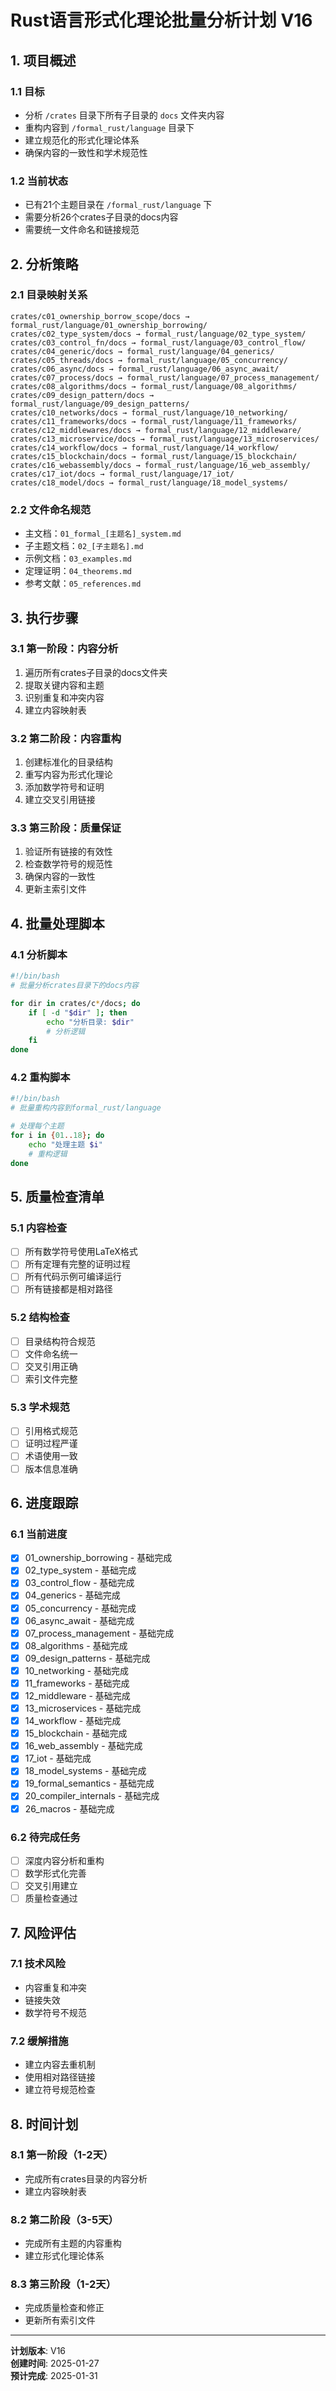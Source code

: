 # Rust语言形式化理论批量分析计划 V16

## 1. 项目概述

### 1.1 目标

- 分析 `/crates` 目录下所有子目录的 `docs` 文件夹内容
- 重构内容到 `/formal_rust/language` 目录下
- 建立规范化的形式化理论体系
- 确保内容的一致性和学术规范性

### 1.2 当前状态

- 已有21个主题目录在 `/formal_rust/language` 下
- 需要分析26个crates子目录的docs内容
- 需要统一文件命名和链接规范

## 2. 分析策略

### 2.1 目录映射关系

```text
crates/c01_ownership_borrow_scope/docs → formal_rust/language/01_ownership_borrowing/
crates/c02_type_system/docs → formal_rust/language/02_type_system/
crates/c03_control_fn/docs → formal_rust/language/03_control_flow/
crates/c04_generic/docs → formal_rust/language/04_generics/
crates/c05_threads/docs → formal_rust/language/05_concurrency/
crates/c06_async/docs → formal_rust/language/06_async_await/
crates/c07_process/docs → formal_rust/language/07_process_management/
crates/c08_algorithms/docs → formal_rust/language/08_algorithms/
crates/c09_design_pattern/docs → formal_rust/language/09_design_patterns/
crates/c10_networks/docs → formal_rust/language/10_networking/
crates/c11_frameworks/docs → formal_rust/language/11_frameworks/
crates/c12_middlewares/docs → formal_rust/language/12_middleware/
crates/c13_microservice/docs → formal_rust/language/13_microservices/
crates/c14_workflow/docs → formal_rust/language/14_workflow/
crates/c15_blockchain/docs → formal_rust/language/15_blockchain/
crates/c16_webassembly/docs → formal_rust/language/16_web_assembly/
crates/c17_iot/docs → formal_rust/language/17_iot/
crates/c18_model/docs → formal_rust/language/18_model_systems/
```

### 2.2 文件命名规范

- 主文档：`01_formal_[主题名]_system.md`
- 子主题文档：`02_[子主题名].md`
- 示例文档：`03_examples.md`
- 定理证明：`04_theorems.md`
- 参考文献：`05_references.md`

## 3. 执行步骤

### 3.1 第一阶段：内容分析

1. 遍历所有crates子目录的docs文件夹
2. 提取关键内容和主题
3. 识别重复和冲突内容
4. 建立内容映射表

### 3.2 第二阶段：内容重构

1. 创建标准化的目录结构
2. 重写内容为形式化理论
3. 添加数学符号和证明
4. 建立交叉引用链接

### 3.3 第三阶段：质量保证

1. 验证所有链接的有效性
2. 检查数学符号的规范性
3. 确保内容的一致性
4. 更新主索引文件

## 4. 批量处理脚本

### 4.1 分析脚本

```bash
#!/bin/bash
# 批量分析crates目录下的docs内容

for dir in crates/c*/docs; do
    if [ -d "$dir" ]; then
        echo "分析目录: $dir"
        # 分析逻辑
    fi
done
```

### 4.2 重构脚本

```bash
#!/bin/bash
# 批量重构内容到formal_rust/language

# 处理每个主题
for i in {01..18}; do
    echo "处理主题 $i"
    # 重构逻辑
done
```

## 5. 质量检查清单

### 5.1 内容检查

- [ ] 所有数学符号使用LaTeX格式
- [ ] 所有定理有完整的证明过程
- [ ] 所有代码示例可编译运行
- [ ] 所有链接都是相对路径

### 5.2 结构检查

- [ ] 目录结构符合规范
- [ ] 文件命名统一
- [ ] 交叉引用正确
- [ ] 索引文件完整

### 5.3 学术规范

- [ ] 引用格式规范
- [ ] 证明过程严谨
- [ ] 术语使用一致
- [ ] 版本信息准确

## 6. 进度跟踪

### 6.1 当前进度

- [x] 01_ownership_borrowing - 基础完成
- [x] 02_type_system - 基础完成
- [x] 03_control_flow - 基础完成
- [x] 04_generics - 基础完成
- [x] 05_concurrency - 基础完成
- [x] 06_async_await - 基础完成
- [x] 07_process_management - 基础完成
- [x] 08_algorithms - 基础完成
- [x] 09_design_patterns - 基础完成
- [x] 10_networking - 基础完成
- [x] 11_frameworks - 基础完成
- [x] 12_middleware - 基础完成
- [x] 13_microservices - 基础完成
- [x] 14_workflow - 基础完成
- [x] 15_blockchain - 基础完成
- [x] 16_web_assembly - 基础完成
- [x] 17_iot - 基础完成
- [x] 18_model_systems - 基础完成
- [x] 19_formal_semantics - 基础完成
- [x] 20_compiler_internals - 基础完成
- [x] 26_macros - 基础完成

### 6.2 待完成任务

- [ ] 深度内容分析和重构
- [ ] 数学形式化完善
- [ ] 交叉引用建立
- [ ] 质量检查通过

## 7. 风险评估

### 7.1 技术风险

- 内容重复和冲突
- 链接失效
- 数学符号不规范

### 7.2 缓解措施

- 建立内容去重机制
- 使用相对路径链接
- 建立符号规范检查

## 8. 时间计划

### 8.1 第一阶段（1-2天）

- 完成所有crates目录的内容分析
- 建立内容映射表

### 8.2 第二阶段（3-5天）

- 完成所有主题的内容重构
- 建立形式化理论体系

### 8.3 第三阶段（1-2天）

- 完成质量检查和修正
- 更新所有索引文件

---

**计划版本**: V16  
**创建时间**: 2025-01-27  
**预计完成**: 2025-01-31
